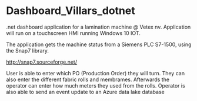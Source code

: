 # Dashboard_Villars_dotnet

.net dashboard application for a lamination machine @ Vetex nv.
Application will run on a touchscreen HMI running Windows 10 IOT.

The application gets the machine status from a Siemens PLC S7-1500, using the Snap7 library.

http://snap7.sourceforge.net/

User is able to enter which PO (Production Order) they will turn.
They can also enter the different fabric rolls and membrames.
Afterwards the operator can enter how much meters they used from the rolls.
Operator is also able to send an event update to an Azure data lake database
